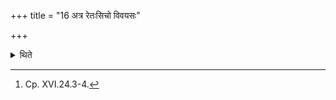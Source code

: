 +++
title = "16 अत्र रेतःसिचो विवयसः"

+++

<details><summary>थिते</summary>

16. At this time (he places) the Retaḥsic (Semen-pourer) for the sake of a sacrificer of middle age.[^1]  

[^1]: Cp. XVI.24.3-4.  
</details>
